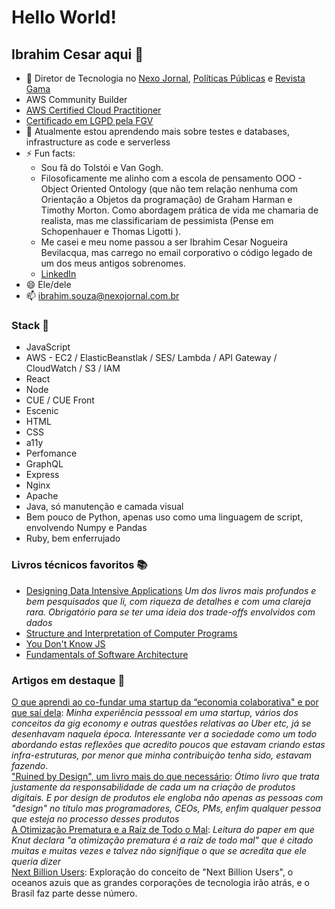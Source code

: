 # Hello World!

## Ibrahim Cesar aqui 👋

- 🔭 Diretor de Tecnologia no  [Nexo Jornal](https://www.nexojornal.com.br/), [Políticas Públicas](https://pp.nexojornal.com.br/) e [Revista Gama](https://gamarevista.com.br)
-  AWS Community Builder
- [AWS Certified Cloud Practitioner](https://www.youracclaim.com/badges/56a89f77-bd11-4a75-bec9-387243723464?source=linked_in_profile)
- [Certificado em LGPD pela FGV](http://badges.com.br/share/418bf1ce1437adeeb5d0352fcd92b1d2.php?a=591)
- 🌱 Atualmente estou aprendendo mais sobre testes e databases, infrastructure as code e serverless
- ⚡ Fun facts: 
    - Sou fã do Tolstói e Van Gogh.
    - Filosoficamente me alinho com a escola de pensamento OOO - Object Oriented Ontology (que não tem relação nenhuma com Orientação a Objetos da programação) de Graham Harman e Timothy Morton. Como abordagem prática de vida me chamaria de realista, mas me classificariam de pessimista (Pense em Schopenhauer e Thomas Ligotti ).
    - Me casei e meu nome passou a ser Ibrahim Cesar Nogueira Bevilacqua, mas carrego no email corporativo o código legado de um dos meus antigos sobrenomes.
    - [LinkedIn](https://www.linkedin.com/in/ibrahimcesar/)
- 😄 Ele/dele
- 📫 ibrahim.souza@nexojornal.com.br

### Stack 🔧
- JavaScript
- AWS - EC2 / ElasticBeanstlak / SES/ Lambda / API Gateway / CloudWatch / S3 / IAM
- React
- Node
- CUE / CUE Front
- Escenic
- HTML
- CSS
- a11y
- Perfomance
- GraphQL
- Express
- Nginx
- Apache
- Java, só manutenção e camada visual
- Bem pouco de Python, apenas uso como uma linguagem de script, envolvendo Numpy e Pandas
- Ruby, bem enferrujado

### Livros técnicos favoritos 📚

- [Designing Data Intensive Applications](https://dataintensive.net/) *Um dos livros mais profundos e bem pesquisados que li, com riqueza de detalhes e com uma clareja rara. Obrigatório para se ter uma ideia dos trade-offs envolvidos com dados*
- [Structure and Interpretation of Computer Programs](https://mitpress.mit.edu/sites/default/files/sicp/full-text/book/book.html)
- [You Don't Know JS](https://github.com/getify/You-Dont-Know-JS)
- [Fundamentals of Software Architecture](https://www.oreilly.com/library/view/fundamentals-of-software/9781492043447/)

### Artigos em destaque 💭

[O que aprendi ao co-fundar uma startup da “economia colaborativa" e por que saí dela](https://ibrahimcesar.cloud/blog/o-que-aprendi-ao-co-fundar-uma-startup-da-economia-colaborativa-e-por-que-sai-dela/):  *Minha experiência pesssoal em uma startup, vários dos conceitos da gig economy e outras questões relativas ao Uber etc, já se desenhavam naquela época. Interessante ver a sociedade como um todo abordando estas reflexões que acredito poucos que estavam criando estas infra-estruturas, por menor que minha  contribuição tenha sido, estavam fazendo*.  
["Ruined by Design", um livro mais do que necessário](https://brasil.uxdesign.cc/ruined-by-design-um-livro-mais-do-que-necess%C3%A1rio-9a4026ee110e): *Ótimo livro que trata justamente da responsabilidade de cada um na criação de produtos digitais. E por design de produtos ele engloba não apenas as pessoas com "design" no título mas programadores, CEOs, PMs, enfim qualquer pessoa que esteja no processo desses produtos*  
[A Otimização Prematura e a Raíz de Todo o Mal](https://ibrahimcesar.cloud/blog/otimizacao-prematura-e-a-raiz-de-todo-mal/): *Leitura do paper em que Knut declara "a otimização prematura é a raíz de todo mal" que é citado muitas e muitas vezes e talvez não signifique o que se acredita que ele queria dizer*  
[Next Billion Users](https://ibrahimcesar.cloudd/blog/nbu-next-billion-users-brasil/): Exploração do conceito de "Next Billion Users", o oceanos azuis que as grandes corporações de tecnologia irão atrás, e o Brasil faz parte desse número.  
